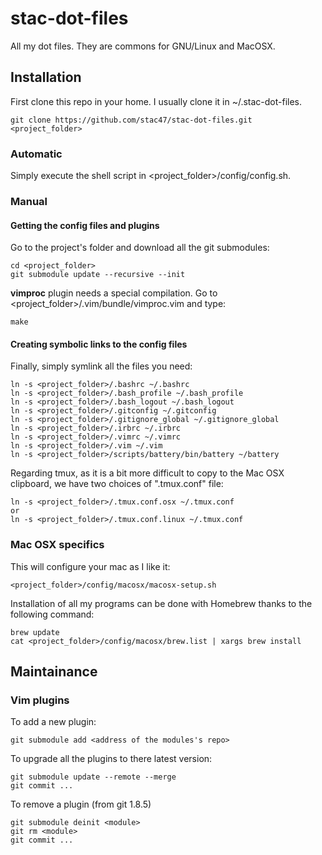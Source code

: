 stac-dot-files
==============

All my dot files. They are commons for GNU/Linux and MacOSX.

Installation
------------

First clone this repo in your home. I usually clone it in ~/.stac-dot-files.

    git clone https://github.com/stac47/stac-dot-files.git <project_folder>

### Automatic

Simply execute the shell script in <project_folder>/config/config.sh.

### Manual

#### Getting the config files and plugins

Go to the project's folder and download all the git submodules:

    cd <project_folder>
    git submodule update --recursive --init

**vimproc** plugin needs a special compilation. Go to
<project_folder>/.vim/bundle/vimproc.vim and type:

    make

#### Creating symbolic links to the config files

Finally, simply symlink all the files you need:

    ln -s <project_folder>/.bashrc ~/.bashrc
    ln -s <project_folder>/.bash_profile ~/.bash_profile
    ln -s <project_folder>/.bash_logout ~/.bash_logout
    ln -s <project_folder>/.gitconfig ~/.gitconfig
    ln -s <project_folder>/.gitignore_global ~/.gitignore_global
    ln -s <project_folder>/.irbrc ~/.irbrc
    ln -s <project_folder>/.vimrc ~/.vimrc
    ln -s <project_folder>/.vim ~/.vim
    ln -s <project_folder>/scripts/battery/bin/battery ~/battery

Regarding tmux, as it is a bit more difficult to copy to the Mac OSX clipboard,
we have two choices of ".tmux.conf" file:

    ln -s <project_folder>/.tmux.conf.osx ~/.tmux.conf
    or
    ln -s <project_folder>/.tmux.conf.linux ~/.tmux.conf

### Mac OSX specifics

This will configure your mac as I like it:

    <project_folder>/config/macosx/macosx-setup.sh

Installation of all my programs can be done with Homebrew thanks to the
following command:

    brew update
    cat <project_folder>/config/macosx/brew.list | xargs brew install

Maintainance
------------

### Vim plugins

To add a new plugin:

    git submodule add <address of the modules's repo>

To upgrade all the plugins to there latest version:

    git submodule update --remote --merge
    git commit ...

To remove a plugin (from git 1.8.5)

    git submodule deinit <module>
    git rm <module>
    git commit ...
